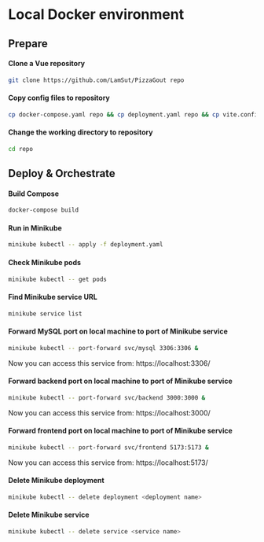 # Local Docker environment

## Prepare
#### Clone a Vue repository
```bash
git clone https://github.com/LamSut/PizzaGout repo
```
#### Copy config files to repository
```bash
cp docker-compose.yaml repo && cp deployment.yaml repo && cp vite.config.js repo/frontend
```
#### Change the working directory to repository
```bash
cd repo
```

## Deploy & Orchestrate
#### Build Compose
```bash
docker-compose build
```
#### Run in Minikube
```bash
minikube kubectl -- apply -f deployment.yaml
```
#### Check Minikube pods
```bash
minikube kubectl -- get pods
```
#### Find Minikube service URL
```bash
minikube service list
```
#### Forward MySQL port on local machine to port of Minikube service
```bash
minikube kubectl -- port-forward svc/mysql 3306:3306 &
```
Now you can access this service from: https://localhost:3306/
#### Forward backend port on local machine to port of Minikube service
```bash
minikube kubectl -- port-forward svc/backend 3000:3000 &
```
Now you can access this service from: https://localhost:3000/
#### Forward frontend port on local machine to port of Minikube service
```bash
minikube kubectl -- port-forward svc/frontend 5173:5173 &
```
Now you can access this service from: https://localhost:5173/
#### Delete Minikube deployment
```bash
minikube kubectl -- delete deployment <deployment name>
```
#### Delete Minikube service
```bash
minikube kubectl -- delete service <service name>
```
